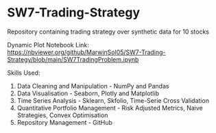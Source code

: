 # SW7-Trading-Strategy

Repository containing trading strategy over synthetic data for 10 stocks

Dynamic Plot Notebook Link: https://nbviewer.org/github/MarwinSol05/SW7-Trading-Strategy/blob/main/SW7TradingProblem.ipynb

Skills Used:
1. Data Cleaning and Manipulation - NumPy and Pandas
2. Data Visualisation - Seaborn, Plotly and Matplotlib
3. Time Series Analysis - Sklearn, Skfolio, Time-Serie Cross Validation
4. Quantitative Portfolio Management - Risk Adjusted Metrics, Naive Strategies, Convex Optimisation
5. Repository Management - GitHub 
